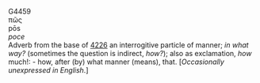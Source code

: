 <body>
  <p>G4459<br>  πῶς  <br> pōs  <br><i>poce </i><br>Adverb from the base of <a href="g4226.htm">4226</a>  an interrogitive particle of manner; <i>in</i> <i>what</i> <i>way?</i> (sometimes the question is indirect, <i>how?</i>); also as exclamation, <i>how</i> much!: - how, after (by) what manner (means), that. [<i>Occasionally</i> <i>unexpressed</i> <i>in</i> <i>English</i>.]<br></p>
 </body>